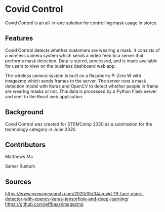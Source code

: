 # Covid Control

Covid Control is an all-in-one solution for controlling mask usage in stores.

## Features

Covid Control detects whether customers are wearing a mask. It consists of a wireless camera system which sends a video feed to a server that performs mask detection. Data is stored, processed, and is made available for users to view on the business dashboard web app.

The wireless camera system is built on a Raspberry Pi Zero W with imagezmq which sends frames to the server. The server runs a mask detection model with Keras and OpenCV to detect whether people in frame are wearing masks or not. This data is processed by a Python Flask server and sent to the React web application.

## Background

Covid Control was created for STEMComp 2020 as a submission for the technology category in June 2020.

## Contributors
Matthews Ma

Samer Rustum

## Sources
https://www.pyimagesearch.com/2020/05/04/covid-19-face-mask-detector-with-opencv-keras-tensorflow-and-deep-learning/
https://github.com/jeffbass/imagezmq
